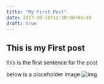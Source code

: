 ```yaml
---
title: "My First Post"
date: 2017-10-18T12:30:56+05:30
draft: true
---
```


## This is my First post

this is the first sentence for the post

below is a placeholder image
![img](http://www.indiacelebrating.com/wp-content/uploads/Diwali.jpg)
